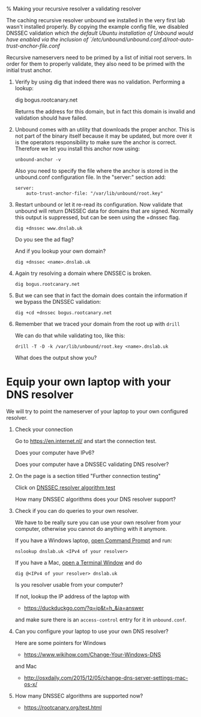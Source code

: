 % Making your recursive resolver a validating resolver

The caching recursive resolver unbound we installed in the very first
lab wasn't installed properly.  By copying the example config file, we
disabled DNSSEC validation *which the default Ubuntu installation of Unbound
would have enabled via the inclusion of `/etc/unbound/unbound.conf.d/root-auto-trust-anchor-file.conf*

Recursive nameservers need to be primed by a list of initial root
servers.  In order for them to properly validate, they also need
to be primed with the initial trust anchor.

1.   Verify by using dig that indeed there was no validation.  Performing
     a lookup:

        dig bogus.rootcanary.net

     Returns the address for this domain, but in fact this domain is invalid
     and validation should have failed.

2.  Unbound comes with an utility that downloads the proper anchor.
    This is not part of the binary itself because it may be updated, but
    more over it is the operators responsibility to make sure the anchor
    is correct.  Therefore we let you install this anchor now using:

        unbound-anchor -v

    Also you need to specify the file where the anchor is stored in the
    unbound.conf configuration file.  In the "server:" section add:

        server:
            auto-trust-anchor-file: "/var/lib/unbound/root.key"

3.  Restart unbound or let it re-read its configuration.  Now validate that
    unbound will return DNSSEC data for domains that are signed.  Normally
    this output is suppressed, but can be seen using the +dnssec flag.

        dig +dnssec www.dnslab.uk

    Do you see the ad flag?

    And if you lookup your own domain?

        dig +dnssec <name>.dnslab.uk

4.  Again try resolving a domain where DNSSEC is broken.

        dig bogus.rootcanary.net

5.  But we can see that in fact the domain does contain the information
    if we bypass the DNSSEC validation:

        dig +cd +dnssec bogus.rootcanary.net

6.  Remember that we traced your domain from the root up with `drill`

    We can do that while validating too, like this:

        drill -T -D -k /var/lib/unbound/root.key <name>.dnslab.uk 

    What does the output show you?

# Equip your own laptop with your DNS resolver

We will try to point the nameserver of your laptop to your own configured
resolver.

1.  Check your connection

    Go to <https://en.internet.nl/> and start the connection test.

    Does your computer have IPv6?

    Does your computer have a DNSSEC validating DNS resolver?

2.  On the page is a section titled "Further connection testing"

    Click on [DNSSEC resolver algorithm test](https://rootcanary.org/test.html)

    How many DNSSEC algorithms does your DNS resolver support?

3.  Check if you can do queries to your own resolver.

    We have to be really sure you can use your own resolver from your
    computer, otherwise you cannot do anything with it anymore.

    If you have a Windows laptop, [open Command Prompt](https://www.wikihow.com/Open-the-Command-Prompt-in-Windows) and run:

        nslookup dnslab.uk <IPv4 of your resolver>

    If you have a Mac, [open a Terminal Window](https://www.wikihow.com/Open-a-Terminal-Window-in-Mac) and do

        dig @<IPv4 of your resolver> dnslab.uk

    Is you resolver usable from your computer?

    If not, lookup the IP address of the laptop with

      * <https://duckduckgo.com/?q=ip&t=h_&ia=answer>

    and make sure there is an `access-control` entry for it in `unbound.conf`.

7.  Can you configure your laptop to use your own DNS resolver?

    Here are some pointers for Windows

      * <https://www.wikihow.com/Change-Your-Windows-DNS>

    and Mac

      * <http://osxdaily.com/2015/12/05/change-dns-server-settings-mac-os-x/>

8.  How many DNSSEC algorithms are supported now?

      * <https://rootcanary.org/test.html>
